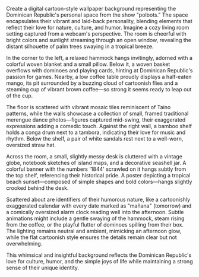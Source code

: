 Create a digital cartoon-style wallpaper background representing the Dominican Republic's personal space from the show "polbots." The space encapsulates their vibrant and laid-back personality, blending elements that reflect their love for nature, culture, and humor. Imagine a cozy living room setting captured from a webcam's perspective. The room is cheerful with bright colors and sunlight streaming through an open window, revealing the distant silhouette of palm trees swaying in a tropical breeze.

In the corner to the left, a relaxed hammock hangs invitingly, adorned with a colorful woven blanket and a small pillow. Below it, a woven basket overflows with dominoes and playing cards, hinting at Dominican Republic's passion for games. Nearby, a low coffee table proudly displays a half-eaten mango, its pit surrounded by a buzzing cloud of cartoonish flies and a steaming cup of vibrant brown coffee—so strong it seems ready to leap out of the cup.

The floor is scattered with vibrant mosaic tiles reminiscent of Taino patterns, while the walls showcase a collection of small, framed traditional merengue dance photos—figures captured mid-swing, their exaggerated expressions adding a comedic touch. Against the right wall, a bamboo shelf holds a conga drum next to a tambora, indicating their love for music and rhythm. Below the shelf, a pair of white sandals rest next to a well-worn, oversized straw hat.

Across the room, a small, slightly messy desk is cluttered with a vintage globe, notebook sketches of island maps, and a decorative seashell jar. A colorful banner with the numbers '1844' scrawled on it hangs subtly from the top shelf, referencing their historical pride. A poster depicting a tropical beach sunset—composed of simple shapes and bold colors—hangs slightly crooked behind the desk.

Scattered about are identifiers of their humorous nature, like a cartoonishly exaggerated calendar with every date marked as "mañana" (tomorrow) and a comically oversized alarm clock reading well into the afternoon. Subtle animations might include a gentle swaying of the hammock, steam rising from the coffee, or the playful flutter of dominoes spilling from their box. The lighting remains neutral and ambient, mimicking an afternoon glow, while the flat cartoonish style ensures the details remain clear but not overwhelming.

This whimsical and insightful background reflects the Dominican Republic's love for culture, humor, and the simple joys of life while maintaining a strong sense of their unique identity.
